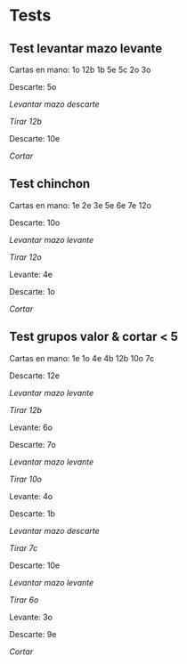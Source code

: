 Tests
==========================

Test levantar mazo levante
--------------------------
Cartas en mano: 1o 12b 1b 5e 5c 2o 3o

Descarte: 5o

*Levantar mazo descarte*

*Tirar 12b*

Descarte: 10e

*Cortar*


Test chinchon
--------------------------
Cartas en mano: 1e 2e 3e 5e 6e 7e 12o

Descarte: 10o

*Levantar mazo levante*

*Tirar 12o*

Levante: 4e

Descarte: 1o

*Cortar*

Test grupos valor & cortar < 5
--------------------------
Cartas en mano: 1e 1o 4e 4b 12b 10o 7c

Descarte: 12e

*Levantar mazo levante*

*Tirar 12b*

Levante: 6o

Descarte: 7o

*Levantar mazo levante*

*Tirar 10o*

Levante: 4o

Descarte: 1b

*Levantar mazo descarte*

*Tirar 7c*

Descarte: 10e

*Levantar mazo levante*

*Tirar 6o*

Levante: 3o

Descarte: 9e

*Cortar*
